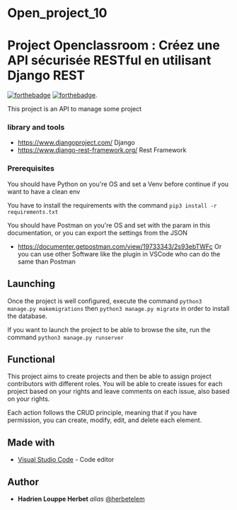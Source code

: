 # Open_project_10

# Project Openclassroom : Créez une API sécurisée RESTful en utilisant Django REST
[![forthebadge](https://forthebadge.com/images/badges/made-with-python.svg)](http://forthebadge.com)  [![forthebadge](https://forthebadge.com/images/badges/built-by-developers.svg)](http://forthebadge.com).

This project is an API to manage some project

### library and tools

- https://www.djangoproject.com/ Django
- https://www.django-rest-framework.org/ Rest Framework


### Prerequisites

You should have Python on you're OS and set a Venv before continue if you want to have a clean env

You have to install the requirements with the command ``pip3 install -r requirements.txt``

You should have Postman on you're OS and set with the param in this documentation, or you can export the settings from the JSON
- https://documenter.getpostman.com/view/19733343/2s93ebTWFc
Or you can use other Software like the plugin in VSCode who can do the same than Postman


## Launching

Once the project is well configured, execute the command ``python3 manage.py makemigrations`` then ``python3 manage.py migrate`` in order to install the database.

If you want to launch the project to be able to browse the site, run the command ``python3 manage.py runserver``


## Functional

This project aims to create projects and then be able to assign project contributors with different roles. You will be able to create issues for each project based on your rights and leave comments on each issue, also based on your rights.

Each action follows the CRUD principle, meaning that if you have permission, you can create, modify, edit, and delete each element.


## Made with

* [Visual Studio Code](https://code.visualstudio.com/) - Code editor


## Author

* **Hadrien Louppe Herbet** _alias_ [@herbetelem](https://github.com/herbetelem)
